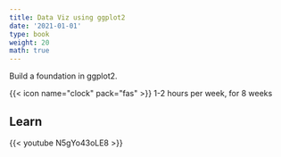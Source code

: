```yaml
---
title: Data Viz using ggplot2
date: '2021-01-01'
type: book
weight: 20
math: true
---
```


Build a foundation in ggplot2.

<!--more-->

{{< icon name="clock" pack="fas" >}} 1-2 hours per week, for 8 weeks

## Learn

{{< youtube N5gYo43oLE8 >}}